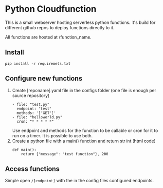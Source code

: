 # Python Cloudfunction

This is a small webserver hosting serverless python functions. It's build for different github repos to deploy functions directly to it.
  
All functions are hosted at /function_name.  

## Install
```
pip install -r requiremets.txt
```

## Configure new functions  
1. Create [reponame].yaml file in the configs folder (one file is enough per source repository)
    ```
    - file: "test.py"
      endpoint: "test"
      methods: '["GET"]'
    - file: "helloworld.py"
      cron: "* * * * *"
    ```
    Use endpoint and methods for the function to be callable or cron for it to run on a timer. It is possible to use both.
1. Create a python file with a main() function and return str int (html code)
    ```
    def main():
        return {"message": "test function"}, 200
    ```

## Access functions
Simple open `/[endpoint]` with the in the config files configured endpoints.
